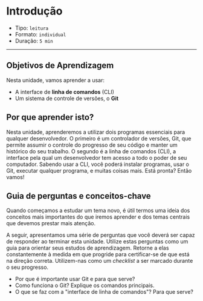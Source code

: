 # Introdução

* Tipo: `leitura`
* Formato: `individual`
* Duração: `5 min`

***

## Objetivos de Aprendizagem

Nesta unidade, vamos aprender a usar:

* A interface de **linha de comandos** \(CLI\)
* Um sistema de controle de versões, o **Git**

## Por que aprender isto?

Nesta unidade, aprenderemos a utilizar dois programas essenciais para qualquer
desenvolvedor. O primeiro é um controlador de versões, Git, que permite assumir
o controle do progresso de seu código e manter um histórico do seu trabalho. O
segundo é a linha de comandos \(CLI\), a interface pela qual um desenvolvedor
tem acesso a todo o poder de seu computador. Sabendo usar a CLI, você poderá
instalar programas, usar o Git, executar qualquer programa, e muitas coisas
mais. Está pronta? Então vamos!

## Guia de perguntas e conceitos-chave

Quando começamos a estudar um tema novo, é útil termos uma ideia dos conceitos
mais importantes do que iremos aprender e dos temas centrais que devemos
prestar mais atenção.

A seguir, apresentamos uma série de perguntas que você deverá ser capaz de
responder ao terminar esta unidade. Utilize estas perguntas como um guia para
orientar seus estudos de aprendizagem. Retorne a elas constantemente à medida
em que progride para certificar-se de que está na direção correta. Utilizem-nas
como um _checklist_ a ser marcado durante o seu progresso.

* Por que é importante usar Git e para que serve?
* Como funciona o Git? Explique os comandos principais.
* O que se faz com a "interface de linha de comandos"? Para que serve?
